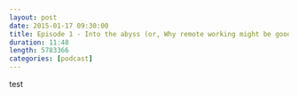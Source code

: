 ```yaml
---
layout: post
date: 2015-01-17 09:30:00
title: Episode 1 - Into the abyss (or, Why remote working might be good for you!)
duration: 11:48
length: 5783366
categories: [podcast]
---
```


test
